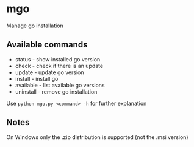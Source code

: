 # mgo
Manage go installation

## Available commands
* status - show installed go version
* check - check if there is an update
* update - update go version
* install - install go
* available - list available go versions
* uninstall - remove go installation

Use `python mgo.py <command> -h` for further explanation

## Notes
On Windows only the .zip distribution is supported (not the .msi version)